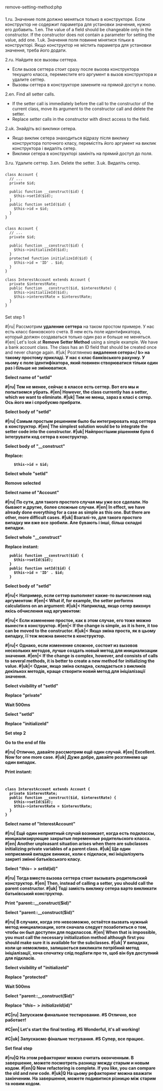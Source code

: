 remove-setting-method:php

###

1.ru. Значение поля должно меняться только в конструкторе. Если конструктор не содержит параметра для установки значения, нужно его добавить.
1.en. The value of a field should be changeable only in the constructor. If the constructor does not contain a parameter for setting the value, add one.
1.uk. Значення поля повинне мінятися тільки в конструкторі. Якщо конструктор не містить параметра для установки значення, треба його додати.

2.ru. Найдите все вызовы сеттера.<ul><li>Если вызов сеттера стоит сразу после вызова конструктора текущего класса, переместите его аргумент в вызов конструктора и удалите сеттер.</li><li>Вызовы сеттера в конструкторе замените на прямой доступ к полю.</li></ul>
2.en. Find all setter calls.<ul><li>If the setter call is immediately before the call to the constructor of the current class, move its argument to the constructor call and delete the setter.</li><li>Replace setter calls in the constructor with direct access to the field.</li></ul>
2.uk. Знайдіть всі виклики сетера. <Ul><li>Якщо виклик сетера знаходиться відразу після виклику конструктора поточного класу, перемістіть його аргумент на виклик конструктора і видаліть сетер.</Li> <li>Виклики сетера в конструкторі замініть на прямий доступ до поля.</li></ul>

3.ru. Удалите сеттер.
3.en. Delete the setter.
3.uk. Видаліть сетер.



###

```
class Account {
  // ...
  private $id;

  public function __construct($id) {
    $this->setId($id);
  }
  public function setId($id) {
    $this->id = $id;
  }
}
```

###

```
class Account {
  // ...
  private $id;

  public function __construct($id) {
    $this->initializeId($id);
  }
  protected function initializeId($id) {
    $this->id = 'ID' . $id;
  }
}

class InterestAccount extends Account {
  private $interestRate;
  public function __construct($id, $interestRate) {
    $this->initializeId($id);
    $this->interestRate = $interestRate;
  }
}
```

###

Set step 1

#|ru| Рассмотрим <b>удаление сеттера</b> на таком простом примере. У нас есть класс банковского счета. В нем есть поле идентификатора, который должен создаваться только один раз и больше не меняться.
#|en| Let's look at <b>Remove Setter Method</b> using a simple example. We have a bank account class. The class has an ID field that should be created once and never change again.
#|uk| Розглянемо <b>видалення сетера</ b> на такому простому прикладі. У нас є клас банківського рахунку. У ньому є поле ідентифікатора, який повинен створюватися тільки один раз і більше не змінюватися.

Select name of "setId"

#|ru| Тем не менее, сейчас в классе есть сеттер. Вот его мы и попытаемся убрать.
#|en| However, the class currently has a setter, which we want to eliminate.
#|uk| Тим не менш, зараз в класі є сетер. Ось його ми і спробуємо прибрати.

Select body of "setId"

#|ru| Самым простым решением было бы интегрировать код сеттера в конструктор.
#|en| The simplest solution would be to integrate the setter code into the constructor.
#|uk| Найпростішим рішенням було б інтегрувати код сетера в конструктор.

Select body of "__construct"

Replace:
```
    $this->id = $id;
```

Select whole "setId"

Remove selected

Select name of "Account"

#|ru| По сути, для такого простого случая мы уже все сделали. Но бывают и другие, более сложные случаи.
#|en| In effect, we have already done everything for a case as simple as this one. But there are other, more difficult cases.
#|uk| Взагалі-то, для такого простого випадку ми вже все зробили. Але бувають і інші, більш складні випадки.

Select whole "__construct"

Replace instant:
```
  public function __construct($id) {
    $this->setId($id);
  }
  public function setId($id) {
    $this->id = 'ID' . $id;
  }

```

Select body of "setId"

#|ru|< Например, если сеттер выполняет какие-то вычисления над аргументом:
#|en|< What if, for example, the setter performs calculations on an argument:
#|uk|< Наприклад, якщо сетер виконує якісь обчислення над аргументом:

#|ru|< Если изменение простое, как в этом случае, его тоже можно вынести в конструктор.
#|en|< If the change is simple, as it is here, it too can be moved to the constructor.
#|uk|< Якщо зміна проста, як в цьому випадку, її теж можна винести в конструктор.

#|ru|< Однако, если изменение сложное, состоит из вызовов нескольких методов, лучше создать новый метод для инициализации значения.
#|en|< If the change is complex, however, and consists of calls to several methods, it is better to create a new method for initializing the value.
#|uk|< Однак, якщо зміна складна, складається з викликів декількох методів, краще створити новий метод для ініціалізації значення.

Select visibility of "setId"

Replace "private"

Wait 500ms

Select "setId"

Replace "initializeId"

Set step 2

Go to the end of file

#|ru| Отлично, давайте рассмотрим ещё один случай.
#|en| Excellent. Now for one more case.
#|uk| Дуже добре, давайте розглянемо ще один випадок.

Print instant:
```


class InterestAccount extends Account {
  private $interestRate;
  public function __construct($id, $interestRate) {
    $this->setId($id);
    $this->interestRate = $interestRate;
  }
}
```

Select name of "InterestAccount"

#|ru| Ещё один неприятный случай возникает, когда есть подклассы, инициализирующие закрытые переменные родительского класса.
#|en| Another unpleasant situation arises when there are subclasses initializing private variables of a parent class.
#|uk| Ще один неприємний випадок виникає, коли є підкласи, які ініціалізують закриті змінні батьківського класу.

Select "$this->setId($id)"

#|ru| Тогда вместо вызова сеттера стоит вызывать родительский конструктор.
#|en| Then, instead of calling a setter, you should call the parent constructor.
#|uk| Тоді замість виклику сетера варто викликати батьківський конструктор.

Print "parent::__construct($id)"

Select "parent::__construct($id)"

#|ru| В случаях, когда это невозможно, остаётся вызвать нужный метод инициализации, хотя сначала следует позаботиться о том, чтобы он был доступен для подклассов.
#|en| When that is impossible, you must call the necessary initialization method although first you should make sure it is available for the subclasses.
#|uk| У випадках, коли це неможливо, залишається викликати потрібний метод ініціалізації, хоча спочатку слід подбати про те, щоб він був доступний для підкласів.

Select visibility of "initializeId"

Replace "protected"

Wait 500ms

Select "parent::__construct($id)"

Replace "$this->initializeId($id)"

#C|ru| Запускаем финальное тестирование.
#S Отлично, все работает!

#C|en| Let's start the final testing.
#S Wonderful, it's all working!

#C|uk| Запускаємо фінальне тестування.
#S Супер, все працює.

Set final step

#|ru|Q На этом рефакторинг можно считать оконченным. В завершение, можете посмотреть разницу между старым и новым кодом.
#|en|Q Now refactoring is complete. If you like, you can compare the old and new code.
#|uk|Q На цьому рефакторинг можна вважати закінченим. На завершення, можете подивитися різницю між старим та новим кодом.